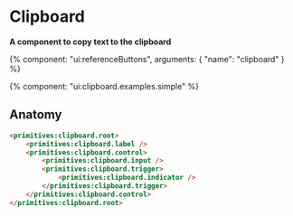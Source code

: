 # Clipboard

**A component to copy text to the clipboard**

{% component: "ui:referenceButtons", arguments: { "name": "clipboard" } %}

{% component: "ui:clipboard.examples.simple" %}

## Anatomy

```html
<primitives:clipboard.root>
    <primitives:clipboard.label />
    <primitives:clipboard.control>
        <primitives:clipboard.input />
        <primitives:clipboard.trigger>
            <primitives:clipboard.indicator />
        </primitives:clipboard.trigger>
    </primitives:clipboard.control>
</primitives:clipboard.root>
```
